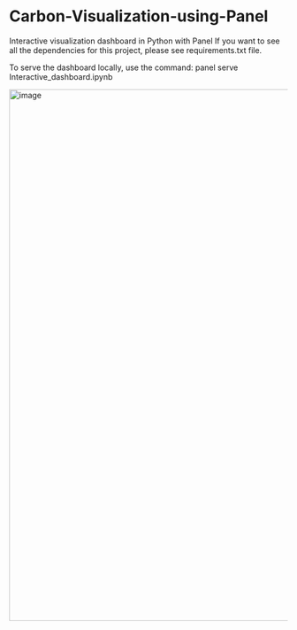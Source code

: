 # Carbon-Visualization-using-Panel
Interactive visualization dashboard in Python with Panel
If you want to see all the dependencies for this project, please see requirements.txt file.

To serve the dashboard locally, use the command:
panel serve Interactive_dashboard.ipynb

<img width="960" alt="image" src="https://user-images.githubusercontent.com/69481921/227059754-a5ede781-2648-4e71-ab6d-cdfd3455eee6.png">
